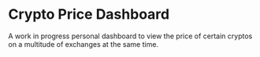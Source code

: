 # Crypto Price Dashboard
A work in progress personal dashboard to view the price of certain cryptos on a multitude of exchanges at the same time.
